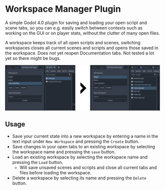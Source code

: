 # Workspace Manager Plugin
A simple Godot 4.0 plugin for saving and loading your open script and scene tabs, so you can e.g. easily switch between contexts such as working on the GUI or on player stats, without the clutter of many open files.

A workspace keeps track of all open scripts and scenes, switching workspaces closes all current scenes and scripts and opens those saved in the workspace. Does not yet reopen Documentation tabs.
Not tested a lot yet so there might be bugs.

![Workspace Manager Plugin Example](./workspace_manager_plugin_example.png)

## Usage
 - Save your current state into a new workspace by entering a name in the text input under `New Workspace` and pressing the `Create` button.
 - Save changes in your open tabs to an existing workspace by selecting the workspace name and pressing the `save` button.
 - Load an existing workspace by selecting the workspace name and pressing the `Load` button.
	- Will save unsaved scenes and scripts and close all current tabs and files before loading the workspace.
 - Delete a workspace by selecting its name and pressing the `Delete` button.
